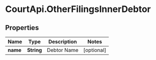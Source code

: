 # CourtApi.OtherFilingsInnerDebtor

## Properties
Name | Type | Description | Notes
------------ | ------------- | ------------- | -------------
**name** | **String** | Debtor Name | [optional] 


